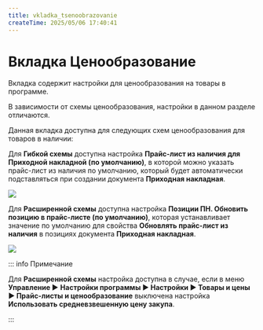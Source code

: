 ```yaml
---
title: vkladka_tsenoobrazovanie
createTime: 2025/05/06 17:40:41
---
```

# Вкладка Ценообразование
Вкладка содержит настройки для ценообразования на товары в программе. 

В зависимости от схемы ценообразования, настройки в данном разделе отличаются.

Данная вкладка доступна для следующих схем ценообразования для товаров в наличии:

Для **Гибкой схемы** доступна настройка **Прайс-лист из наличия для Приходной накладной (по умолчанию)**, в которой можно указать прайс-лист из наличия по умолчанию, который будет автоматически подставляться при создании документа **Приходная накладная**.

![](image365.png)

Для **Расширенной схемы** доступна настройка **Позиции ПН. Обновить позицию в прайс-листе (по умолчанию)**, которая устанавливает значение по умолчанию для свойства **Обновлять прайс-лист из наличия** в позициях документа **Приходная накладная**.

![](image366.png)

::: info Примечание

Для **Расширенной схемы** настройка доступна в случае, если в меню **Управление ►** **Настройки программы ► Настройки ► Товары и цены ► Прайс-листы и ценообразование** выключена настройка **Использовать средневзвешенную цену закупа**.

:::



